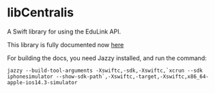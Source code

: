 # libCentralis

A Swift library for using the EduLink API. 

This library is fully documented now [here](https://docs.centralis.app)

For building the docs, you need Jazzy installed, and run the command:
```
jazzy --build-tool-arguments -Xswiftc,-sdk,-Xswiftc,`xcrun --sdk iphonesimulator --show-sdk-path`,-Xswiftc,-target,-Xswiftc,x86_64-apple-ios14.3-simulator
```
